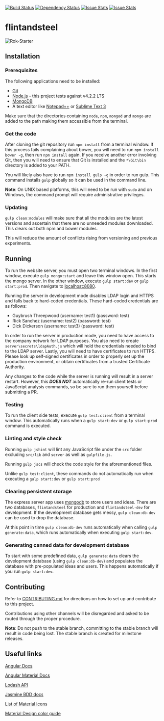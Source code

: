 [![Build Status](https://travis-ci.org/YashdalfTheGray/flintandsteel.svg?branch=master)](https://travis-ci.org/YashdalfTheGray/flintandsteel)
[![Dependency Status](https://gemnasium.com/YashdalfTheGray/flintandsteel.svg)](https://gemnasium.com/YashdalfTheGray/flintandsteel)
[![Issue Stats](http://issuestats.com/github/yashdalfthegray/flintandsteel/badge/pr?style=flat)](http://issuestats.com/github/yashdalfthegray/flintandsteel)
[![Issue Stats](http://issuestats.com/github/yashdalfthegray/flintandsteel/badge/issue?style=flat)](http://issuestats.com/github/yashdalfthegray/flintandsteel)

# flintandsteel

![Rok-Starter](https://raw.githubusercontent.com/YashdalfTheGray/flintandsteel/master/src/assets/InnovationChallengeLogo.png)

## Installation

### Prerequisites

The following applications need to be installed:

* [Git](http://git-scm.com/)
* [Node.js](https://nodejs.org/en/) - this project tests against v4.2.2 LTS
* [MongoDB](https://www.mongodb.org/)
* A text editor like [Notepad++](https://notepad-plus-plus.org/) or [Sublime Text 3](http://www.sublimetext.com/3)

Make sure that the directories containing `node`, `npm`, `mongod` and `mongo` are added to the path making them accessible from the terminal.

### Get the code

After cloning the git repository run `npm install` from a terminal window. If this process fails complaining about bower, you will need to run `npm install bower -g`, then run `npm install` again. If you receive another error involving Git, then you will need to ensure that Git is installed and the `*\Git\bin` directory is added to your PATH.

You will likely also have to run `npm install gulp -g` in order to run gulp. This command installs `gulp` globally so it can be used in the command line.

**Note**: On UNIX based platforms, this will need to be run with `sudo` and on Windows, the command prompt will require administrative privileges.

### Updating

`gulp clean:modules` will make sure that all the modules are the latest versions and ascertain that there are no unneeded modules downloaded. This clears out both npm and bower modules.

This will reduce the amount of conflicts rising from versioning and previous experiments.

## Running

To run the website server, you must open two terminal windows. In the first window, execute `gulp mongo:start` and leave this window open. This starts the mongo server. In the other window, execute `gulp start:dev` or `gulp start:prod`. Then navigate to [localhost:8080](http://localhost:8080).

Running the server in development mode disables LDAP login and HTTPS and falls back to hard-coded credentials. These hard-coded credentials are as follows:
* Guybrush Threepwood (username: test1) (password: test)
* Rick Sanchez (username: test2) (password: test)
* Dick Dickerson (username: test3) (password: test)

In order to run the server in production mode, you need to have access to the company network for LDAP purposes. You also need to create  `server\secrets\ldapAuth.js` which will hold the credentials needed to bind to the LDAP server. Lastly, you will need to have certificates to run HTTPS. Please look up self-signed certificates in order to properly set up the production environment, or obtain certificates from a trusted Certificate Authority.

Any changes to the code while the server is running will result in a server restart. However, this ***DOES NOT*** automatically re-run client tests or JavaScript analysis commands, so be sure to run them yourself before submitting a PR.

### Testing

To run the client side tests, execute `gulp test:client` from a terminal window. This automatically runs when a `gulp start:dev` or `gulp start:prod` command is executed.

### Linting and style check

Running `gulp jshint` will lint any JavaScript file under the `src` folder excluding `src/lib` and `server` as well as `gulpfile.js`.

Running `gulp jscs` will check the code style for the aforementioned files.

Unlike `gulp test:client`, these commands do not automatically run when executing a `gulp start:dev` or `gulp start:prod`

### Clearing persistent storage

The express server app uses [mongodb](https://www.npmjs.com/package/mongodb) to store users and ideas. There are two databases, `flintandsteel` for production and `flintandsteel-dev` for development. If the development database gets messy, `gulp clean:db-dev` can be used to drop the database.

At this point in time `gulp clean:db-dev` runs automatically when calling `gulp generate:data`, which runs automatically when executing `gulp start:dev`.

### Generating canned data for development database

To start with some predefined data, `gulp generate:data` clears the development database (using `gulp clean:db-dev`) and populates the database with pre-populated ideas and users. This happens automatically if you run `gulp start:dev`.

## Contributing

Refer to [CONTRIBUTING.md](./CONTRIBUTING.md) for directions on how to set up and contribute to this project.

Contributions using other channels will be disregarded and asked to be routed through the proper procedure.

**Note**: Do not push to the stable branch, committing to the stable branch will result in code being lost. The stable branch is created for milestone releases.

## Useful links

[Angular Docs](https://docs.angularjs.org/api)

[Angular Material Docs](https://material.angularjs.org/#/)

[Lodash API](https://lodash.com/docs)

[Jasmine BDD docs](http://jasmine.github.io/2.3/introduction.html)

[List of Material Icons](https://www.google.com/design/icons/)

[Material Design color guide](http://www.google.com/design/spec/style/color.html#)

